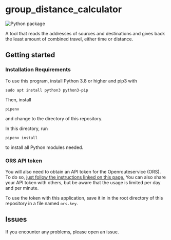 # group_distance_calculator

![Python package](https://github.com/dbaumei/group_distance_calculator/workflows/Python%20package/badge.svg)

A tool that reads the addresses of sources and destinations and gives back the least amount of combined travel, either time or distance.

## Getting started

### Installation Requirements

To use this program, install Python 3.8 or higher and pip3 with

```
sudo apt install python3 python3-pip
```

Then, install

`pipenv`

and change to the directory of this repository.

In this directory, run

`pipenv install`

to install all Python modules needed.

### ORS API token

You will also need to obtain an API token for the Openrouteservice (ORS). To do so, [just follow the instructions linked on this page.](https://openrouteservice.org/plans/)
You can also share your API token with others, but be aware that the usage is limited per day and per minute.

To use the token with this application, save it in in the root directory of this repository in a file named `ors.key`.


## Issues

If you encounter any problems, please open an issue.
